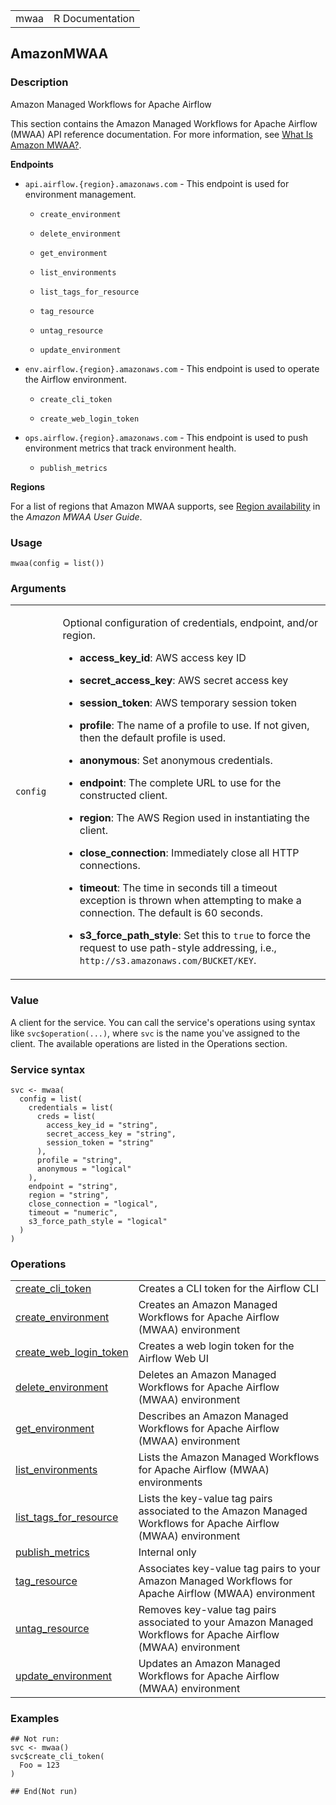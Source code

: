 <table style="width: 100%;">
<tbody>
<tr class="odd">
<td>mwaa</td>
<td style="text-align: right;">R Documentation</td>
</tr>
</tbody>
</table>

## AmazonMWAA

### Description

Amazon Managed Workflows for Apache Airflow

This section contains the Amazon Managed Workflows for Apache Airflow
(MWAA) API reference documentation. For more information, see [What Is
Amazon
MWAA?](https://docs.aws.amazon.com/mwaa/latest/userguide/what-is-mwaa.html).

**Endpoints**

-   `⁠api.airflow.{region}.amazonaws.com⁠` - This endpoint is used for
    environment management.

    -   `create_environment`

    -   `delete_environment`

    -   `get_environment`

    -   `list_environments`

    -   `list_tags_for_resource`

    -   `tag_resource`

    -   `untag_resource`

    -   `update_environment`

-   `⁠env.airflow.{region}.amazonaws.com⁠` - This endpoint is used to
    operate the Airflow environment.

    -   `create_cli_token`

    -   `create_web_login_token`

-   `⁠ops.airflow.{region}.amazonaws.com⁠` - This endpoint is used to push
    environment metrics that track environment health.

    -   `publish_metrics`

**Regions**

For a list of regions that Amazon MWAA supports, see [Region
availability](https://docs.aws.amazon.com/mwaa/latest/userguide/what-is-mwaa.html#regions-mwaa)
in the *Amazon MWAA User Guide*.

### Usage

    mwaa(config = list())

### Arguments

<table>
<colgroup>
<col style="width: 15%" />
<col style="width: 85%" />
</colgroup>
<tbody>
<tr class="odd">
<td><code id="mwaa_:_config">config</code></td>
<td><p>Optional configuration of credentials, endpoint, and/or
region.</p>
<ul>
<li><p><strong>access_key_id</strong>: AWS access key ID</p></li>
<li><p><strong>secret_access_key</strong>: AWS secret access
key</p></li>
<li><p><strong>session_token</strong>: AWS temporary session
token</p></li>
<li><p><strong>profile</strong>: The name of a profile to use. If not
given, then the default profile is used.</p></li>
<li><p><strong>anonymous</strong>: Set anonymous credentials.</p></li>
<li><p><strong>endpoint</strong>: The complete URL to use for the
constructed client.</p></li>
<li><p><strong>region</strong>: The AWS Region used in instantiating the
client.</p></li>
<li><p><strong>close_connection</strong>: Immediately close all HTTP
connections.</p></li>
<li><p><strong>timeout</strong>: The time in seconds till a timeout
exception is thrown when attempting to make a connection. The default is
60 seconds.</p></li>
<li><p><strong>s3_force_path_style</strong>: Set this to
<code>true</code> to force the request to use path-style addressing,
i.e., <code
style="white-space: pre;">⁠http://s3.amazonaws.com/BUCKET/KEY⁠</code>.</p></li>
</ul></td>
</tr>
</tbody>
</table>

### Value

A client for the service. You can call the service's operations using
syntax like `svc$operation(...)`, where `svc` is the name you've
assigned to the client. The available operations are listed in the
Operations section.

### Service syntax

    svc <- mwaa(
      config = list(
        credentials = list(
          creds = list(
            access_key_id = "string",
            secret_access_key = "string",
            session_token = "string"
          ),
          profile = "string",
          anonymous = "logical"
        ),
        endpoint = "string",
        region = "string",
        close_connection = "logical",
        timeout = "numeric",
        s3_force_path_style = "logical"
      )
    )

### Operations

<table>
<tbody>
<tr class="odd">
<td style="text-align: left;"><a href="../mwaa_create_cli_token/"> create_cli_token </a></td>
<td style="text-align: left;">Creates a CLI token for the Airflow
CLI</td>
</tr>
<tr class="even">
<td style="text-align: left;"><a href="../mwaa_create_environment/"> create_environment </a></td>
<td style="text-align: left;">Creates an Amazon Managed Workflows for
Apache Airflow (MWAA) environment</td>
</tr>
<tr class="odd">
<td style="text-align: left;"><a href="../mwaa_create_web_login_token/"> create_web_login_token </a></td>
<td style="text-align: left;">Creates a web login token for the Airflow
Web UI</td>
</tr>
<tr class="even">
<td style="text-align: left;"><a href="../mwaa_delete_environment/"> delete_environment </a></td>
<td style="text-align: left;">Deletes an Amazon Managed Workflows for
Apache Airflow (MWAA) environment</td>
</tr>
<tr class="odd">
<td style="text-align: left;"><a href="../mwaa_get_environment/"> get_environment </a></td>
<td style="text-align: left;">Describes an Amazon Managed Workflows for
Apache Airflow (MWAA) environment</td>
</tr>
<tr class="even">
<td style="text-align: left;"><a href="../mwaa_list_environments/"> list_environments </a></td>
<td style="text-align: left;">Lists the Amazon Managed Workflows for
Apache Airflow (MWAA) environments</td>
</tr>
<tr class="odd">
<td style="text-align: left;"><a href="../mwaa_list_tags_for_resource/"> list_tags_for_resource </a></td>
<td style="text-align: left;">Lists the key-value tag pairs associated
to the Amazon Managed Workflows for Apache Airflow (MWAA)
environment</td>
</tr>
<tr class="even">
<td style="text-align: left;"><a href="../mwaa_publish_metrics/"> publish_metrics </a></td>
<td style="text-align: left;">Internal only</td>
</tr>
<tr class="odd">
<td style="text-align: left;"><a href="../mwaa_tag_resource/"> tag_resource </a></td>
<td style="text-align: left;">Associates key-value tag pairs to your
Amazon Managed Workflows for Apache Airflow (MWAA) environment</td>
</tr>
<tr class="even">
<td style="text-align: left;"><a href="../mwaa_untag_resource/"> untag_resource </a></td>
<td style="text-align: left;">Removes key-value tag pairs associated to
your Amazon Managed Workflows for Apache Airflow (MWAA) environment</td>
</tr>
<tr class="odd">
<td style="text-align: left;"><a href="../mwaa_update_environment/"> update_environment </a></td>
<td style="text-align: left;">Updates an Amazon Managed Workflows for
Apache Airflow (MWAA) environment</td>
</tr>
</tbody>
</table>

### Examples

    ## Not run: 
    svc <- mwaa()
    svc$create_cli_token(
      Foo = 123
    )

    ## End(Not run)
